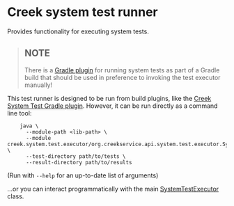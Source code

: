 # Creek system test runner

Provides functionality for executing system tests.

> ## NOTE
> There is a [Gradle plugin][1] for running system tests as part of a Gradle build that should be used in preference
> to invoking the test executor manually!

This test runner is designed to be run from build plugins, like the [Creek System Test Gradle plugin][1].
However, it can be run directly as a command line tool: 

```shell
    java \
      --module-path <lib-path> \
      --module creek.system.test.executor/org.creekservice.api.system.test.executor.SystemTestExecutor \
      --test-directory path/to/tests \
      --result-directory path/to/results
```

(Run with `--help` for an up-to-date list of arguments)

...or you can interact programmatically with the main [SystemTestExecutor][2] class.

[1]: https://github.com/creek-service/creek-system-test-gradle-plugin
[2]: src/main/java/org/creekservice/api/system/test/executor/SystemTestExecutor.java